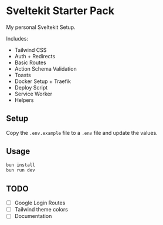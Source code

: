 # Sveltekit Starter Pack

My personal Sveltekit Setup.

Includes:

- Tailwind CSS
- Auth + Redirects
- Basic Routes
- Action Schema Validation
- Toasts
- Docker Setup + Traefik
- Deploy Script
- Service Worker
- Helpers

## Setup

Copy the `.env.example` file to a `.env` file and update the values.

## Usage

```bash
bun install
bun run dev
```

## TODO

- [ ] Google Login Routes
- [ ] Tailwind theme colors
- [ ] Documentation
